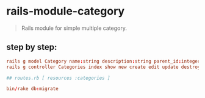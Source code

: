 # rails-module-category
> Rails module for simple multiple category.

## step by step:
```conf
rails g model Category name:string description:string parent_id:integer
rails g controller Categories index show new create edit update destroy

## routes.rb [ resources :categories ]

bin/rake db:migrate
```